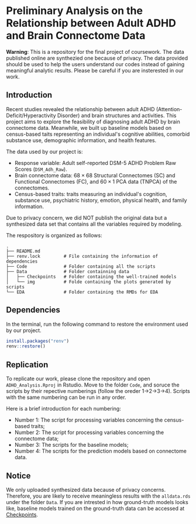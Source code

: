 # Preliminary Analysis on the Relationship between Adult ADHD and Brain Connectome Data

**Warning**: This is a repository for the final project of coursework. 
The data published online are synthezied one because of privacy. 
The data provided should be used to help the users understand our codes instead of gaining meaningful analytic results.
Please be careful if you are insterested in our work. 

## Introduction

Recent studies revealed the relationship between adult ADHD (Attention-Deficit/Hyperactivity Disorder) and brain structures and activities. 
This project aims to explore the feasibility of diagnosing adult ADHD by brain connectome data. 
Meanwhile, we built up baseline models based on census-based taits representing an individual's cognitive abilities, comorbid substance use, demographic information, and health features.

The data used by our project is:

* Response variable: Adult self-reported DSM-5 ADHD Problem Raw Scores (`DSM_Adh_Raw`).
* Brain connectome data:  $68 \times 68$ Structural Connectomes (SC) and Functional Connectomes (FC), and $60 \times 1$ PCA data (TNPCA) of the connectomes.
* Census-based traits: traits measuring an individual's cognition, substance use, psychiatric history, emotion, physical health, and family information.

Due to privacy concern, we did NOT publish the original data but a synthesized data set that contains all the variables required by modeling.

The respository is organized as follows:

```
.
├── README.md
├── renv.lock         # File containing the information of dependencies
├── Code              # Folder containing all the scripts
├── Data              # Folder containning data
│   ├── Checkpoints   # Folder containing the well-trained models
│   └── img           # Folde containing the plots generated by scripts
└── EDA               # Folder containing the RMDs for EDA
```

## Dependencies

In the terminal, run the following command to restore the environment used by our project.
```R
install.packages("renv")
renv::restore()
```

## Replication

To replicate our work, please clone the repository and open `ADHD_Analysis.Rproj` in Rstudio. 
Move to the folder `Code`, and soruce the scripts by their repective numberings (follow the oreder 1->2->3->4). Scripts with the same numbering can be run in any order. 

Here is a brief introduction for each numbering:

* Number 1: The script for processing variables concerning the census-based traits;
* Number 2: The script for processing variables concerning the connectome data;
* Number 3: The scripts for the baseline models;
* Number 4: The scripts for the prediction models based on connectome data.


## Notice

We only uploaded synthesized data because of privacy concerns. Therefore, you are likely to receive meaningless results with the `alldata.rds` under the folder `Data`. 
If you are intrested in how ground-truth models looks like, baseline models trained on the ground-truth data can be accessed at [Checkpoints](https://drive.google.com/file/d/1DPx18iJDBTvLGyI8XGyyKb4I2fsiBeqN/view?usp=sharing).



